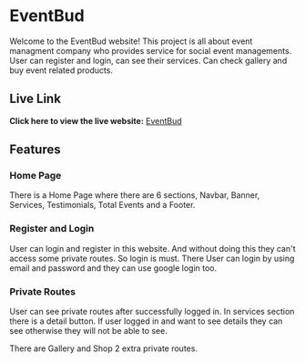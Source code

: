 # EventBud

Welcome to the EventBud website! This project is all about event managment company who provides service for social event managements.
User can register and login, can see their services. Can check gallery and buy event related products.

## Live Link

**Click here to view the live website:** [EventBud](https://event-management-auth-709cc.web.app/)

## Features

### Home Page

There is a Home Page where there are 6 sections, Navbar, Banner, Services, Testimonials, Total Events and a Footer.

### Register and Login

User can login and register in this website. And without doing this they can't access some private routes. So login is must.
There User can login by using email and password and they can use google login too.

### Private Routes

User can see private routes after successfully logged in. In services section there is a detail button. If user logged in and want to see details they can see otherwise they will not be able to see.

There are Gallery and Shop 2 extra private routes.

